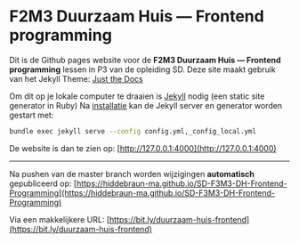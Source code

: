 # F2M3 Duurzaam Huis — Frontend programming 

Dit is de Github pages website voor de **F2M3 Duurzaam Huis — Frontend programming** lessen in P3 van de opleiding SD.
Deze site maakt gebruik van het Jekyll Theme: [Just the Docs](https://pmarsceill.github.io/just-the-docs/)

Om dit op je lokale computer te draaien is [Jekyll](https://jekyllrb.com/) nodig (een static site generator in Ruby)
Na [installatie](https://jekyllrb.com/docs/installation/) kan de Jekyll server en generator worden gestart met:

```bash
bundle exec jekyll serve --config config.yml,_config_local.yml
```

De website is dan te zien op:
[http://127.0.0.1:4000](http://127.0.0.1:4000)

----
Na pushen van de master branch worden wijzigingen **automatisch** gepubliceerd op:
[https://hiddebraun-ma.github.io/SD-F3M3-DH-Frontend-Programming](https://hiddebraun-ma.github.io/SD-F3M3-DH-Frontend-Programming)

Via een makkelijkere URL:
[https://bit.ly/duurzaam-huis-frontend](https://bit.ly/duurzaam-huis-frontend)



